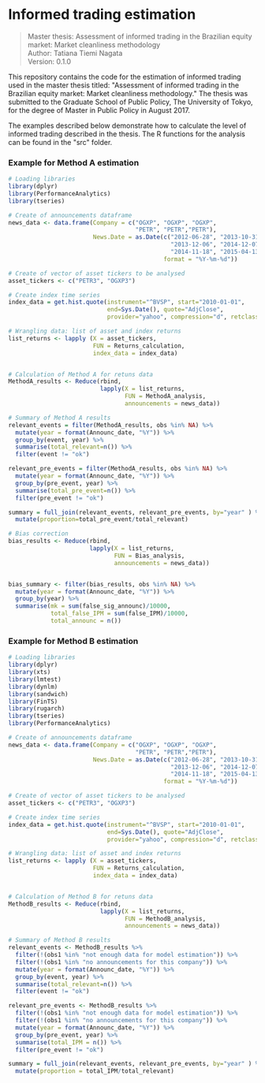# Informed trading estimation

> Master thesis: Assessment of informed trading in the Brazilian equity market: Market cleanliness methodology  
Author: Tatiana Tiemi Nagata  
Version: 0.1.0

This repository contains the code for the estimation of informed trading used in the master thesis titled: "Assessment of informed trading in the Brazilian equity market: Market cleanliness methodology." The thesis was submitted to the Graduate School of Public Policy, The University of Tokyo, for the degree of Master in Public Policy in August 2017.

The examples described below demonstrate how to calculate the level of informed trading described in the thesis. The R functions for the analysis can be found in the "src" folder.

  
### Example for Method A estimation
```R
# Loading libraries
library(dplyr)
library(PerformanceAnalytics)
library(tseries)

# Create of announcements dataframe
news_data <- data.frame(Company = c("OGXP", "OGXP", "OGXP",
                                    "PETR", "PETR","PETR"),
                        News.Date = as.Date(c("2012-06-28", "2013-10-31",
                                              "2013-12-06", "2014-12-07", 
                                              "2014-11-18", "2015-04-13"),
                                            format = "%Y-%m-%d"))

# Create of vector of asset tickers to be analysed
asset_tickers <- c("PETR3", "OGXP3")

# Create index time series
index_data = get.hist.quote(instrument="^BVSP", start="2010-01-01",
                            end=Sys.Date(), quote="AdjClose",
                            provider="yahoo", compression="d", retclass="zoo")

# Wrangling data: list of asset and index returns
list_returns <- lapply (X = asset_tickers,
                        FUN = Returns_calculation,
                        index_data = index_data)


# Calculation of Method A for retuns data
MethodA_results <- Reduce(rbind,
                          lapply(X = list_returns,
                                 FUN = MethodA_analysis,
                                 announcements = news_data))

# Summary of Method A results
relevant_events = filter(MethodA_results, obs %in% NA) %>%
  mutate(year = format(Announc_date, "%Y")) %>%
  group_by(event, year) %>%
  summarise(total_relevant=n()) %>%
  filter(event != "ok")

relevant_pre_events = filter(MethodA_results, obs %in% NA) %>%
  mutate(year = format(Announc_date, "%Y")) %>%
  group_by(pre_event, year) %>%
  summarise(total_pre_event=n()) %>%
  filter(pre_event != "ok")

summary = full_join(relevant_events, relevant_pre_events, by="year" ) %>%
  mutate(proportion=total_pre_event/total_relevant)

# Bias correction
bias_results <- Reduce(rbind,
                       lapply(X = list_returns,
                              FUN = Bias_analysis,
                              announcements = news_data))


bias_summary <- filter(bias_results, obs %in% NA) %>%
  mutate(year = format(Announc_date, "%Y")) %>%
  group_by(year) %>%
  summarise(mk = sum(false_sig_announc)/10000,
            total_false_IPM = sum(false_IPM)/10000,
            total_announc = n()) 
```
### Example for Method B estimation
```R
# Loading libraries
library(dplyr)
library(xts)
library(lmtest)
library(dynlm)
library(sandwich)
library(FinTS)
library(rugarch)
library(tseries)
library(PerformanceAnalytics)

# Create of announcements dataframe
news_data <- data.frame(Company = c("OGXP", "OGXP", "OGXP",
                                    "PETR", "PETR","PETR"),
                        News.Date = as.Date(c("2012-06-28", "2013-10-31",
                                              "2013-12-06", "2014-12-07", 
                                              "2014-11-18", "2015-04-13"),
                                            format = "%Y-%m-%d"))

# Create of vector of asset tickers to be analysed
asset_tickers <- c("PETR3", "OGXP3")

# Create index time series
index_data = get.hist.quote(instrument="^BVSP", start="2010-01-01",
                            end=Sys.Date(), quote="AdjClose",
                            provider="yahoo", compression="d", retclass="zoo")

# Wrangling data: list of asset and index returns
list_returns <- lapply (X = asset_tickers,
                        FUN = Returns_calculation,
                        index_data = index_data)


# Calculation of Method B for retuns data
MethodB_results <- Reduce(rbind,
                          lapply(X = list_returns,
                                 FUN = MethodB_analysis,
                                 announcements = news_data))

# Summary of Method B results
relevant_events <- MethodB_results %>%
  filter(!(obs1 %in% "not enough data for model estimation")) %>%
  filter(!(obs1 %in% "no announcements for this company")) %>%
  mutate(year = format(Announc_date, "%Y")) %>%
  group_by(event, year) %>%
  summarise(total_relevant=n()) %>%
  filter(event != "ok")

relevant_pre_events <- MethodB_results %>%
  filter(!(obs1 %in% "not enough data for model estimation")) %>%
  filter(!(obs1 %in% "no announcements for this company")) %>%
  mutate(year = format(Announc_date, "%Y")) %>%
  group_by(pre_event, year) %>%
  summarise(total_IPM = n()) %>%
  filter(pre_event != "ok")

summary = full_join(relevant_events, relevant_pre_events, by="year" ) %>%
  mutate(proportion = total_IPM/total_relevant)
```